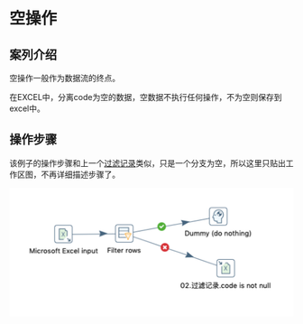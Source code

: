 # 空操作

## 案列介绍

空操作一般作为数据流的终点。

在EXCEL中，分离code为空的数据，空数据不执行任何操作，不为空则保存到excel中。

## 操作步骤 



该例子的操作步骤和上一个[过滤记录](filtter.md)类似，只是一个分支为空，所以这里只贴出工作区图，不再详细描述步骤了。

![](./assets/2019-06-11-22-49-09.png) 

